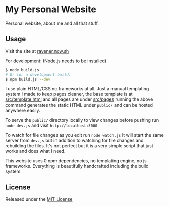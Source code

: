# My Personal Website

Personal website, about me and all that stuff.

## Usage
Visit the site at [ravener.now.sh](https://ravener.now.sh)

For development: (Node.js needs to be installed)
```sh
$ node build.js
# Or for a development build.
$ npm build.js --dev
```
I use plain HTML/CSS no frameworks at all. Just a manual templating system I made to keep pages cleaner, the base template is at [src/template.html](src/template.html) and all pages are under [src/pages](src/pages) running the above command generates the static HTML under `public/` and can be hosted anywhere easily.

To serve the `public/` directory locally to view changes before pushing run `node dev.js` and visit `http://localhost:3000`

To watch for file changes as you edit run `node watch.js` It will start the same server from `dev.js` but in addition to watching for file changes and rebuilding the files. It's not perfect but it is a very simple script that just works and does what I need.

This website uses 0 npm dependencies, no templating engine, no js frameworks. Everything is beautifully handcrafted including the build system.

## License
Released under the [MIT License](LICENSE)
